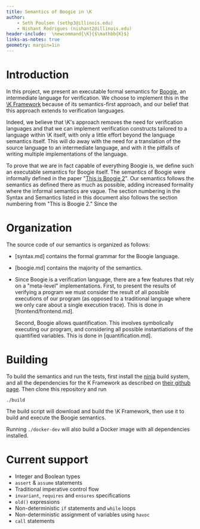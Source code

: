 ```yaml
---
title: Semantics of Boogie in \K
author:
    - Seth Poulsen (sethp3@illinois.edu)
    - Nishant Rodrigues (nishant2@illinois.edu)
header-include:  \newcommand{\K}{$\mathbb{K}$}
links-as-notes: true
geometry: margin=1in
---
```


Introduction
============

In this project, we present an executable formal semantics for
[Boogie](https://github.com/boogie-org/boogie), an intermediate language for verification.
We choose to implement this in the [\K Framework] because of its semantics-first approach,
and our belief that this approach extends to verification languages.

Indeed, we believe that \K's approach removes the need for verification languages
and that we can implement verification constructs tailored to a language within
\K itself, with only a little effort beyond the language semantics itself.
This will do away with the
need for a translation of the source language to an intermediate language,
and with it the pitfalls of writing multiple implementations of the language.

To prove that we are in fact capable of everything Boogie is,
we define such an executable semantics for Boogie itself.
The semantics of Boogie were informally defined in the paper "[This is Boogie 2]".
Our semantics follows the semantics as defined there as much as possible,
adding increased formality where the informal semantics are vague. The section
numbering in the Syntax and Semantics listed in this document also follows the
section numbering from "This is Boogie 2." Since the

[This is Boogie 2]: https://www.microsoft.com/en-us/research/publication/this-is-boogie-2-2/
[\K Framework]: http://www.kframework.org/index.php/Main_Page

Organization
============

The source code of our semantics is organized as follows:

* [syntax.md] contains the formal grammar for the Boogie language.
* [boogie.md] contains the majority of the semantics.
* Since Boogie is a verification language, there are a few features
  that rely on a "meta-level" implementations.
  First, to present the results of verifying a program we must consider
  the result of all possible executions of our program
  (as opposed to a traditional language where we only care about a single execution trace).
  This is done in [frontend/frontend.md].

  Second, Boogie allows quantification.
  This involves symbolically executing our program, and considering all possible instantiations
  of the quantified variables.  This is done in [quantification.md]. 
 
Building
========

To build the semantics and run the tests, first install the
[ninja](https://ninja-build.org/) build system, and all the dependencies for the
K Framework as described on [their github page][kframework-github]. Then clone this repository and run

``` {.sh}
./build
```

The build script will download and build the \K Framework, then use it to build
and execute the Boogie semantics.

[kframework-github]: https://github.com/kframework/k

Running `./docker-dev` will also build a Docker image with all dependencies installed.

Current support
===============

-   Integer and Boolean types
-   `assert` & `assume` statements
-   Traditional imperative control flow
-   `invariant`, `requires` and `ensures` specifications
-   `old()` expressions
-   Non-deterministic `if` statements and `while` loops
-   Non-deterministic assignment of variables using `havoc`
-   `call` statements

